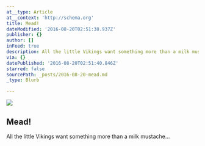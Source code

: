 ```yaml
---
at__type: Article
at__context: 'http://schema.org'
title: Mead!
dateModified: '2016-08-20T02:51:38.937Z'
publisher: {}
author: []
inFeed: true
description: All the little Vikings want something more than a milk mustache…
via: {}
datePublished: '2016-08-20T02:51:40.846Z'
starred: false
sourcePath: _posts/2016-08-20-mead.md
_type: Blurb

---
```

<article style=""><img src="https://the-grid-user-content.s3-us-west-2.amazonaws.com/0a347026-6b9d-4cc6-b190-38ddbc19b264.jpg" /><h1>Mead!</h1></article>

All the little Vikings want something more than a milk mustache...